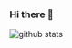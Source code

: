 ### Hi there 👋

<p align="left"> 
  <img alt="github stats" src="https://github-readme-stats.vercel.app/api?username=eeepnpn&show_icons=ture"/>
</p>

<!--
**eeepnpn/eeepnpn** is a ✨ _special_ ✨ repository because its `README.md` (this file) appears on your GitHub profile.

Here are some ideas to get you started:

- 🔭 I’m currently working on ...
- 🌱 I’m currently learning ...
- 👯 I’m looking to collaborate on ...
- 🤔 I’m looking for help with ...
- 💬 Ask me about ...
- 📫 How to reach me: ...
- 😄 Pronouns: ...
- ⚡ Fun fact: ...
-->
